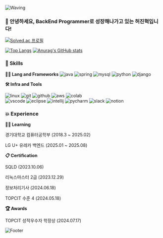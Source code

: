 <!-- Header -->

![Waving](https://capsule-render.vercel.app/api?type=waving&height=200&text=%20%20%20항상%20긍정적인%20마인드로&fontAlign=40&fontAlignY=40&color=gradient)

<!--[![Hits](https://hits.seeyoufarm.com/api/count/incr/badge.svg?url=https%3A%2F%2Fgithub.com%2FHeoooo&count_bg=%23555555&title_bg=%23555555&icon=&icon_color=%23E7E7E7&title=%EB%B0%A9%EB%AC%B8%EC%9E%90&edge_flat=false)](https://hits.seeyoufarm.com)
-->
### 🙇 안녕하세요, BackEnd Programmer로 성장해나가고 있는 허진혁입니다!

[![Solved.ac
프로필](http://mazassumnida.wtf/api/v2/generate_badge?boj=heo9290)](https://solved.ac/heo9290)
<!--
<img src="http://mazandi.herokuapp.com/api?handle=heo9290&theme=warm"/>
-->
[![Top Langs](https://github-readme-stats.vercel.app/api/top-langs/?username=Heoooo)](https://github.com/Heoooo/github-readme-stats)
[![Anurag's GitHub stats](https://github-readme-stats.vercel.app/api?username=Heoooo)](https://github.com/Heoooo/github-readme-stats)

<!-- Body -->

### 🦾 Skills
**🧑‍💻 Lang and Frameworks**
![java](https://img.shields.io/badge/java-ffffff.svg?&style=for-the-badge&logo=openjdk&logoColor=black)
![spring](https://img.shields.io/badge/spring-6DB33F.svg?&style=for-the-badge&logo=spring&logoColor=white)
![mysql](https://img.shields.io/badge/mysql-4479A1.svg?&style=for-the-badge&logo=mysql&logoColor=white)
![python](https://img.shields.io/badge/python-3776AB.svg?&style=for-the-badge&logo=python&logoColor=white)
![django](https://img.shields.io/badge/django-092E20.svg?&style=for-the-badge&logo=django&logoColor=white)<br>


**🛠️ Infra and Tools**

![linux](https://img.shields.io/badge/linux-FCC624.svg?&style=for-the-badge&logo=linux&logoColor=white)
![git](https://img.shields.io/badge/git-F05032.svg?&style=for-the-badge&logo=git&logoColor=white)
![github](https://img.shields.io/badge/github-181717.svg?&style=for-the-badge&logo=github&logoColor=white)
![aws](https://img.shields.io/badge/aws-232F3E.svg?&style=for-the-badge&logo=amazonaws&logoColor=white)
![colab](https://img.shields.io/badge/colab-F9AB00.svg?&style=for-the-badge&logo=googlecolab&logoColor=white)<br>
![vscode](https://img.shields.io/badge/vscode-007ACC.svg?&style=for-the-badge&logo=visualstudiocode&logoColor=white)
![eclipse](https://img.shields.io/badge/eclipse-2C2255.svg?&style=for-the-badge&logo=eclipseide&logoColor=white)
![intellij](https://img.shields.io/badge/intellij-000000.svg?&style=for-the-badge&logo=intellijidea&logoColor=white)
![pycharm](https://img.shields.io/badge/pycharm-000000.svg?&style=for-the-badge&logo=pycharm&logoColor=white)
![slack](https://img.shields.io/badge/slack-4A154B.svg?&style=for-the-badge&logo=slack&logoColor=white)
![notion](https://img.shields.io/badge/notion-000000.svg?&style=for-the-badge&logo=notion&logoColor=white)



### 💥 Experience
**👨‍🎓 Learning**

경기대학교 컴퓨터공학부 (2018.3 ~ 2025.02)

LG U+ 유레카 백엔드 (2025.01 ~ 2025.08)

**📋 Certification**

SQLD (2023.10.06)

리눅스마스터 2급 (2023.12.29)

정보처리기사 (2024.06.18)

TOPCIT 수준 4 (2024.05.18)

**🏆 Awards**

TOPCIT 성적우수자 학장상 (2024.07.17)

<!--footer-->
![Footer](https://capsule-render.vercel.app/api?type=waving&color=auto&height=200&section=footer)
